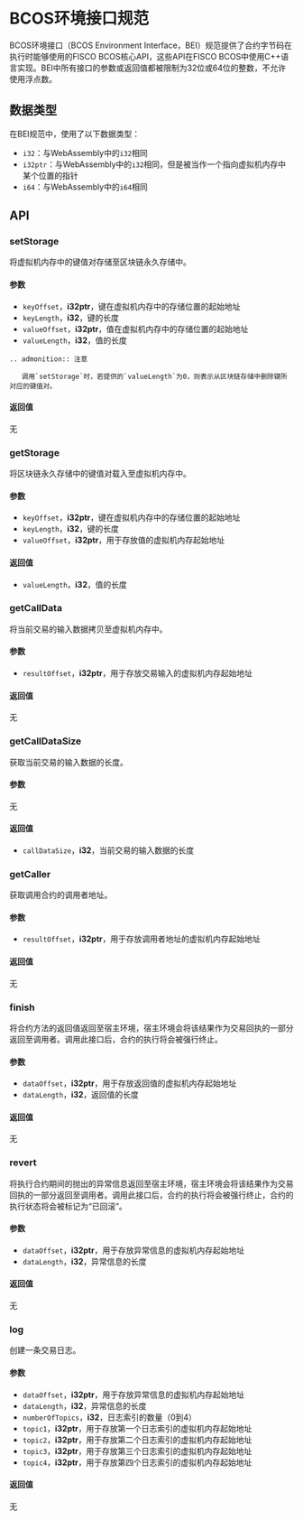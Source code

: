 # BCOS环境接口规范

BCOS环境接口（BCOS Environment Interface，BEI）规范提供了合约字节码在执行时能够使用的FISCO BCOS核心API，这些API在FISCO BCOS中使用C++语言实现。BEI中所有接口的参数或返回值都被限制为32位或64位的整数，不允许使用浮点数。

## 数据类型

在BEI规范中，使用了以下数据类型：

- `i32`：与WebAssembly中的`i32`相同
- `i32ptr`：与WebAssembly中的`i32`相同，但是被当作一个指向虚拟机内存中某个位置的指针
- `i64`：与WebAssembly中的`i64`相同

## API

### setStorage

将虚拟机内存中的键值对存储至区块链永久存储中。

#### 参数

- `keyOffset`，**i32ptr**，键在虚拟机内存中的存储位置的起始地址
- `keyLength`，**i32**，键的长度
- `valueOffset`，**i32ptr**，值在虚拟机内存中的存储位置的起始地址
- `valueLength`，**i32**，值的长度

```eval_rst
.. admonition:: 注意

   调用`setStorage`时，若提供的`valueLength`为0，则表示从区块链存储中删除键所对应的键值对。
```

#### 返回值

无

### getStorage

将区块链永久存储中的键值对载入至虚拟机内存中。

#### 参数

- `keyOffset`，**i32ptr**，键在虚拟机内存中的存储位置的起始地址
- `keyLength`，**i32**，键的长度
- `valueOffset`，**i32ptr**，用于存放值的虚拟机内存起始地址

#### 返回值

- `valueLength`，**i32**，值的长度

### getCallData

将当前交易的输入数据拷贝至虚拟机内存中。

#### 参数

- `resultOffset`，**i32ptr**，用于存放交易输入的虚拟机内存起始地址

#### 返回值

无

### getCallDataSize

获取当前交易的输入数据的长度。

#### 参数

无

#### 返回值

- `callDataSize`，**i32**，当前交易的输入数据的长度

### getCaller

获取调用合约的调用者地址。

#### 参数

- `resultOffset`，**i32ptr**，用于存放调用者地址的虚拟机内存起始地址

#### 返回值

无

### finish

将合约方法的返回值返回至宿主环境，宿主环境会将该结果作为交易回执的一部分返回至调用者。调用此接口后，合约的执行将会被强行终止。

#### 参数

- `dataOffset`，**i32ptr**，用于存放返回值的虚拟机内存起始地址
- `dataLength`，**i32**，返回值的长度

#### 返回值

无

### revert

将执行合约期间的抛出的异常信息返回至宿主环境，宿主环境会将该结果作为交易回执的一部分返回至调用者。调用此接口后，合约的执行将会被强行终止，合约的执行状态将会被标记为“已回滚”。

#### 参数

- `dataOffset`，**i32ptr**，用于存放异常信息的虚拟机内存起始地址
- `dataLength`，**i32**，异常信息的长度

#### 返回值

无

### log

创建一条交易日志。

#### 参数

- `dataOffset`，**i32ptr**，用于存放异常信息的虚拟机内存起始地址
- `dataLength`，**i32**，异常信息的长度
- `numberOfTopics`，**i32**，日志索引的数量（0到4）
- `topic1`，**i32ptr**，用于存放第一个日志索引的虚拟机内存起始地址
- `topic2`，**i32ptr**，用于存放第二个日志索引的虚拟机内存起始地址
- `topic3`，**i32ptr**，用于存放第三个日志索引的虚拟机内存起始地址
- `topic4`，**i32ptr**，用于存放第四个日志索引的虚拟机内存起始地址

#### 返回值

无
